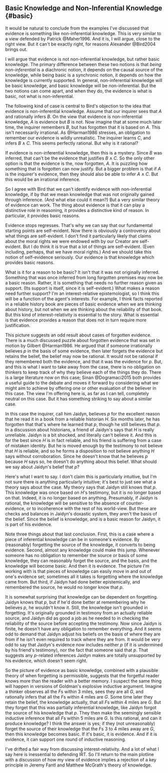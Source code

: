 ## Basic Knowledge and Non-Inferential Knowledge {#basic}

It would be natural to conclude from the examples I've discussed that evidence is something like non-inferential knowledge. This is very similar to a view defended by Patrick @Maher1996. And it is, I will argue, close to the right view. But it can't be exactly right, for reasons Alexander @Bird2004 brings out.

I will argue that evidence is not non-inferential knowledge, but rather basic knowledge. The primary difference between these two notions is that _being non-inferential_ is a diachronic notion, it depends on the causal source of the knowledge, while being basic is a synchronic notion, it depends on how the knowledge is currently supported. In general, non-inferential knowledge will be basic knowledge, and basic knowledge will be non-inferential. But the two notions can come apart, and when they do, the evidence is what is basic, not what is non-inferential.

The following kind of case is central to Bird's objection to the idea that evidence is non-inferential knowledge. Assume that our inquirer sees that $A$ and rationally infers $B$. On the view that evidence is non-inferential knowledge, $A$ is evidence but $B$ is not. Now imagine that at some much later time, the inquirer remembers $B$, but has forgotten that it is based on $A$. This isn't necessarily irrational. As @Harman1986 stresses, an obligation to remember our evidence is wildly unrealistic. The inquirer learns $C$, and infers $B \wedge C$. This seems perfectly rational. But why is it rational?

If evidence is non-inferential knowledge, then this is a mystery. Since $B$ was inferred, that can't be the evidence that justifies $B \wedge C$. So the only other option is that the evidence is the, now forgotten, $A$. It is puzzling how something that is forgotten can now justify. But a bigger problem is that if $A$ is the inquirer's evidence, then they should also be able to infer $A \wedge C$. But this would be an irrational inference.

So I agree with Bird that we can't identify evidence with non-inferential knowledge, if by that we mean knowledge that was not originally gained through inference. (And what else could it mean?) But a very similar theory of evidence can work. The thing about evidence is that it can play a distinctive role in reasoning, it provides a distinctive kind of reason. In particular, it provides basic reasons.

Evidence stops regresses. That's why we can say that our fundamental starting points are self-evident. Now there is obviously a controversy about what things are self-evident. I don't find it particularly likely that claims about the moral rights we were endowed with by our Creator are self-evident. But I do think it is true that a lot of things are self-evident. (Even including, perhaps, that we have moral rights.) And we should take this notion of self-evidence seriously. Our evidence is that knowledge which provides basic reasons.

What is it for a reason to be basic? It isn't that it was not originally inferred. Something that was once inferred from long forgotten premises may now be a basic reason. Rather, it is something that needs no further reason given as support. (Its support is itself, since it is self-evident.) What makes a reason need further support? I'm an interest-relative epistemologist, so I think this will be a function of the agent's interests. For example, I think facts reported in a reliable history book are pieces of basic evidence when we are thinking about history, but not when we are thinking about the reliability of that book. But this kind of interest-relativity is essential to the story. What is essential is that evidence provides a reason that does not in turn require more justification.

This picture suggests an odd result about cases of forgotten evidence. There is a much discussed puzzle about forgotten evidence that was set in motion by Gilbert @Harman1986. He argued that if someone irrationally believes $p$ in the basis of some evidence, then later forgets the evidence but retains the belief, the belief may now be rational. It would not be rational if they remembered both the evidence, and that it was the evidence for $p$. But, and this is what I want to take away from the case, there is no obligation on thinkers to keep track of why they believe each of the things they do. There is a large literature now on this case; Sinan @Dogramaci2015 both provides a useful guide to the debate and moves it forward by considering what we might aim to achieve by offering one or other evaluation of the believer in this case. The view I'm offering here is, as far as I can tell, completely neutral on this case. But it has something striking to say about a similar case.

In this case the inquirer, call him Jaidyn, believes $p$ for the excellent reason that he read it in a book from a reliable historian _H_. Six months later, he has forgotten that that's where he learned that $p$, though he still believes that $p$. In a discussion about historians, a friend of Jaidyn's says that _H_ is really unreliable. Jaidyn is a bit shocked, and literally can't believe it. And this is for the best since _H_ is in fact reliable, and his friend is suffering from a case of mistaken identity. But he is moved enough by the testimony to not believe that _H_ is reliable, and so he forms a disposition to not believe anything _H_ says without corroboration. Since he doesn't know that he believes $p$ because _H_ says so, he doesn't do anything about this belief. What should we say about Jaidyn's belief that $p$?

Here's what I want to say. I don't claim this is particularly intuitive, but I'm not sure there is anything particularly intuitive; it's best to just see what a theory says about the case. My theory says that Jaidyn still knows that $p$. This knowledge was once based on _H_'s testimony, but it is no longer based on that. Indeed, it is no longer based on anything. Presumably, if Jaidyn is rational, the knowledge will be sensitive to the absence of counter-evidence, or to incoherence with the rest of his world-view. But these are checks and balances in Jaidyn's doxastic system, they aren't the basis of the belief. Since the belief is knowledge, and is a basic reason for Jaidyn, it is part of his evidence.

Note three things about that last conclusion. First, this is a case where a piece of inferential knowledge can be in someone's evidence. By (reasonably) forgetting the source of the knowledge, it converts to being evidence. Second, almost any knowledge could make this jump. Whenever someone has no obligation to remember the source or basis of some knowledge, they can reasonably forget the source, and the basis, and the knowledge will become basic. And then it is evidence. The picture I'm working with is that pieces of knowledge can easily move in and out of one's evidence set; sometimes all it takes is forgetting where the knowledge came from. But third, if Jaidyn had done better epistemically, and remembered the source, he would no longer know that $p$.

It is somewhat surprising that knowledge can be dependent on forgetting. Jaidyn knows that $p$, but if he'd done better at remembering why he believes $p$, he wouldn't know it. Still, the knowledge isn't grounded in forgetting. It's originally grounded in testimony from an actually reliable source, and Jaidyn did as good a job as he needed to in checking the reliability of the source before accepting the testimony. Now since Jaidyn is finite, he doesn't have any obligation to remember everything. And it seems odd to demand that Jaidyn adjust his beliefs on the basis of where they are from if he isn't even required to track where they are from. It would be very odd to say that Jaidyn's evidence now includes neither $p$ (if it is undermined by his friend's testimony), nor the fact that someone said that $p$. That suggests any $p$-related inferences Jaidyn makes are totally unsupported by his evidence, which doesn't seem right.

So the picture of evidence as basic knowledge, combined with a plausible theory of when forgetting is permissible, suggests that the forgetful reader knows more than the reader with a better memory. I suspect the same thing will happen in versions of Goldman's explosive inductive argument. Imagine a thinker observes all the $F$s within 3 miles, sees they are all $G$, and rationally infers that all the $F$s within 4 miles are $G$. Some time later they retain the belief, the knowledge actually, that all $F$s within 4 miles are $G$. But they forget that this was partially inferential knowledge, like Jaidyn forgot the source of his knowledge that $p$. They then make the seemingly sensible inductive inference that all $F$s within 5 miles are $G$. Is this rational, and can it produce knowledge? I think the answer is yes; if they (not unreasonably) forget the source of their knowledge that the $F$s 3 to 4 miles away are $G$, then this knowledge becomes basic. If it's basic, it is evidence. And if it is evidence, it can support one round of inductive reasoning. 

I've drifted a fair way from discussing interest-relativity. And a lot of what I say here is inessential to defending IRT. So I'll return to the main plotline with a discussion of how my view of evidence implies a rejection of a key principle in Jeremy Fantl and Matthew McGrath's theory of knowledge.